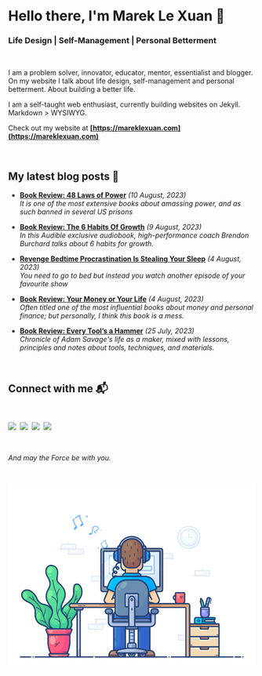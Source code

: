 # Hello there, I'm Marek Le Xuan 👋

### Life Design | Self-Management | Personal Betterment

<br>

I am a problem solver, innovator, educator, mentor, essentialist and blogger. On my website I talk about life design, self-management and personal betterment. About building a better life.

I am a self-taught web enthusiast, currently building websites on Jekyll. Markdown > WYSIWYG.

Check out my website at **[https://mareklexuan.com](https://mareklexuan.com)**

<br>

## My latest blog posts 📰

<!-- BLOG-POST-LIST:START -->

- **[Book Review: 48 Laws of Power](https://mareklexuan.com/book-review-48-laws-of-power/)** _(10 August, 2023)_  
  _It is one of the most extensive books about amassing power, and as such banned in several US prisons_

- **[Book Review: The 6 Habits Of Growth](https://mareklexuan.com/book-review-the-6-habits-of-growth/)** _(9 August, 2023)_  
  _In this Audible exclusive audiobook, high-performance coach Brendon Burchard talks about 6 habits for growth._

- **[Revenge Bedtime Procrastination Is Stealing Your Sleep](https://mareklexuan.com/revenge-bedtime-procrastination-is-stealing-your-sleep/)** _(4 August, 2023)_  
  _You need to go to bed but instead you watch another episode of your favourite show_

- **[Book Review: Your Money or Your Life](https://mareklexuan.com/book-review-your-money-or-your-life/)** _(4 August, 2023)_  
  _Often titled one of the most influential books about money and personal finance; but personally, I think this book is a mess._

- **[Book Review: Every Tool’s a Hammer](https://mareklexuan.com/book-review-every-tools-a-hammer/)** _(25 July, 2023)_  
  _Chronicle of Adam Savage&#39;s life as a maker, mixed with lessons, principles and notes about tools, techniques, and materials._

<!-- BLOG-POST-LIST:END -->

<br>

## Connect with me 📬

<br>
<p>
<a href="mailto:hello@mareklexuan.com"><img src="https://img.shields.io/badge/Email-D14836?style=for-the-badge&logo=maildotru&logoColor=white"></a>&nbsp;
<a href="https://www.instagram.com/marek.lexuan/"><img src="https://img.shields.io/badge/Instagram-E4405F?style=for-the-badge&logo=instagram&logoColor=white"></a>&nbsp;
<a href="https://www.facebook.com/mareklexuan1/"><img src="https://img.shields.io/badge/Facebook-1877F2?style=for-the-badge&logo=facebook&logoColor=white"></a>&nbsp;
<a href="https://www.linkedin.com/in/mareklexuan/"><img src="https://img.shields.io/badge/LinkedIn-0077B5?style=for-the-badge&logo=linkedin&logoColor=white"></a>
</p>
<br>

_And may the Force be with you._

<br>

<p align="center">
  <img src="https://raw.githubusercontent.com/mareklexuan/mareklexuan/main/assets/programmer.gif">
</p>
